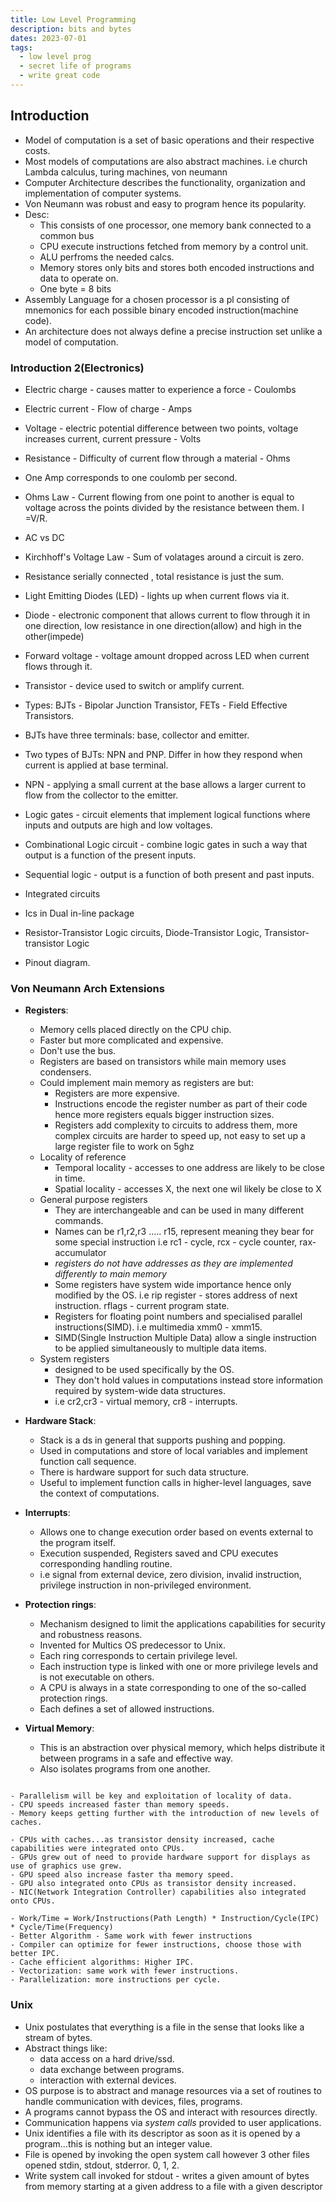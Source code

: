 ```yaml
---
title: Low Level Programming
description: bits and bytes 
dates: 2023-07-01
tags:
  - low level prog
  - secret life of programs
  - write great code
---
```

## Introduction

- Model of computation is a set of basic operations and their respective costs.
- Most models of computations are also abstract machines. i.e church Lambda calculus, turing machines, von neumann
- Computer Architecture describes the functionality, organization and implementation of computer systems.
- Von Neumann was robust and easy to program hence its popularity.
- Desc:
  - This consists of one processor, one memory bank connected to a common bus
  - CPU execute instructions fetched from memory by a control unit.
  - ALU perfroms the needed calcs.
  - Memory stores only bits and stores both encoded instructions and data to operate on.
  - One byte = 8 bits
- Assembly Language for a chosen processor is a pl consisting of mnemonics for each possible binary encoded instruction(machine code).
- An architecture does not always define a precise instruction set unlike a model of computation.


### Introduction 2(Electronics)

- Electric charge - causes matter to experience a force - Coulombs
- Electric current - Flow of charge - Amps
- Voltage - electric potential difference between two points, voltage increases current, current pressure - Volts
- Resistance - Difficulty of current flow through a material - Ohms

- One Amp corresponds to one coulomb per second.
- Ohms Law - Current flowing from one point to another is equal to voltage across the points divided by the resistance between them. I =V/R.
- AC vs DC
- Kirchhoff's Voltage Law - Sum of volatages around a circuit is zero.
- Resistance serially connected , total resistance is just the sum.
- Light Emitting Diodes (LED) - lights up when current flows via it.
- Diode - electronic component that allows current to flow through it in one direction, low resistance in one direction(allow) and high in the other(impede)
- Forward voltage - voltage amount dropped across LED when current flows through it.
- Transistor - device used to switch or amplify current.
- Types: BJTs - Bipolar Junction Transistor, FETs - Field Effective Transistors.
- BJTs have three terminals: base, collector and emitter.
- Two types of BJTs: NPN and PNP. Differ in how they respond when current is applied at base terminal.
- NPN - applying a small current at the base allows a larger current to flow from the collector to the emitter.

- Logic gates - circuit elements that implement logical functions where inputs and outputs are high and low voltages.
- Combinational Logic circuit - combine logic gates in such a way that output is a function of the present inputs.
- Sequential logic - output is a function of both present and past inputs.
- Integrated circuits 
- Ics in Dual in-line package
- Resistor-Transistor Logic circuits, Diode-Transistor Logic, Transistor-transistor Logic
- Pinout diagram.


### Von Neumann Arch Extensions

- **Registers**: 
  - Memory cells placed directly on the CPU chip.
  - Faster but more complicated and expensive.
  - Don't use the bus.
  - Registers are based on transistors while main memory uses condensers.
  - Could implement main memory as registers are but:
    - Registers are more expensive.
    - Instructions encode the register number as part of their code hence more registers equals bigger instruction sizes.
    - Registers add complexity to circuits to address them, more complex circuits are harder to speed up, not easy to set up a large register file to work on 5ghz
  - Locality of reference
    - Temporal locality - accesses to one address are likely to be close in time.
    - Spatial locality - accesses X, the next one wil likely be close to X
  - General purpose registers
    - They are interchangeable and can be used in many different commands.
    - Names can be r1,r2,r3 ..... r15, represent meaning they bear for some special instruction i.e rc1 - cycle, rcx - cycle counter, rax- accumulator
    - *registers do not have addresses as they are implemented differently to main memory*
    - Some registers have system wide importance hence only modified by the OS. i.e rip register - stores address of next instruction. rflags - current program state.
    - Registers for floating point numbers and specialised parallel instructions(SIMD). i.e multimedia xmm0 - xmm15.
    - SIMD(Single Instruction Multiple Data) allow a single instruction to be applied simultaneously to multiple data items.
  - System registers
    - designed to be used specifically by the OS.
    - They don't hold values in computations instead store information required by system-wide data structures.
    - i.e cr2,cr3 - virtual memory, cr8 - interrupts.
    
- **Hardware Stack**:
  - Stack is a ds in general that supports pushing and popping.
  - Used in computations and store of local variables and implement function call sequence.
  - There is hardware support for such data structure.
  - Useful to implement function calls in higher-level languages, save the context of computations.
  
- **Interrupts**:
  - Allows one to change execution order based on events external to the program itself.
  - Execution suspended, Registers saved and CPU executes corresponding handling routine.
  - i.e signal from external device, zero division, invalid instruction, privilege instruction in non-privileged environment.

- **Protection rings**:
  - Mechanism designed to limit the applications capabilities for security and robustness reasons.
  - Invented for Multics OS predecessor to Unix.
  - Each ring corresponds to certain privilege level.
  - Each instruction type is linked with one or more privilege levels and is not executable on others.
  - A CPU is always in a state corresponding to one of the so-called protection rings.
  - Each defines a set of allowed instructions.

- **Virtual Memory**:
  - This is an abstraction over physical memory, which helps distribute it between programs in a safe and effective way.
  - Also isolates programs from one another.

```eng

- Parallelism will be key and exploitation of locality of data.
- CPU speeds increased faster than memory speeds.
- Memory keeps getting further with the introduction of new levels of caches.
 
- CPUs with caches...as transistor density increased, cache capabilities were integrated onto CPUs.
- GPUs grew out of need to provide hardware support for displays as use of graphics use grew.
- GPU speed also increase faster tha memory speed.
- GPU also integrated onto CPUs as transistor density increased.
- NIC(Network Integration Controller) capabilities also integrated onto CPUs.

- Work/Time = Work/Instructions(Path Length) * Instruction/Cycle(IPC) * Cycle/Time(Frequency)
- Better Algorithm - Same work with fewer instructions
- Compiler can optimize for fewer instructions, choose those with better IPC.
- Cache efficient algorithms: Higher IPC.
- Vectorization: same work with fewer instructions.
- Parallelization: more instructions per cycle.

```

### Unix

- Unix postulates that everything is a file in the sense that looks like a stream of bytes.
- Abstract things like:
  - data access on a hard drive/ssd.
  - data exchange between programs.
  - interaction with external devices.
- OS purpose is to abstract and manage resources via a set of routines to handle communication with devices, files, programs.
- A programs cannot bypass the OS and interact with resources directly.
- Communication happens via *system calls* provided to user applications.
- Unix identifies a file with its descriptor as soon as it is opened by a program...this is nothing but an integer value.
- File is opened by invoking the open system call however 3 other files opened stdin, stdout, stderror. 0, 1, 2.
- Write system call invoked for stdout - writes a given amount of bytes from memory starting at a given address to a file with a given descriptor

